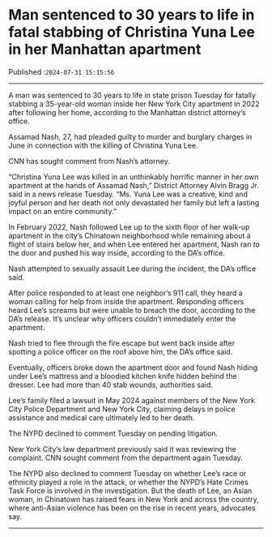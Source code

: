 # Man sentenced to 30 years to life in fatal stabbing of Christina Yuna Lee in her Manhattan apartment

Published :`2024-07-31 15:15:56`

---

A man was sentenced to 30 years to life in state prison Tuesday for fatally stabbing a 35-year-old woman inside her New York City apartment in 2022 after following her home, according to the Manhattan district attorney’s office.

Assamad Nash, 27, had pleaded guilty to murder and burglary charges in June in connection with the killing of Christina Yuna Lee.

CNN has sought comment from Nash’s attorney.

“Christina Yuna Lee was killed in an unthinkably horrific manner in her own apartment at the hands of Assamad Nash,” District Attorney Alvin Bragg Jr. said in a news release Tuesday. “Ms. Yuna Lee was a creative, kind and joyful person and her death not only devastated her family but left a lasting impact on an entire community.”

In February 2022, Nash followed Lee up to the sixth floor of her walk-up apartment in the city’s Chinatown neighborhood while remaining about a flight of stairs below her, and when Lee entered her apartment, Nash ran to the door and pushed his way inside, according to the DA’s office.

Nash attempted to sexually assault Lee during the incident, the DA’s office said.

After police responded to at least one neighbor’s 911 call, they heard a woman calling for help from inside the apartment. Responding officers heard Lee’s screams but were unable to breach the door, according to the DA’s release. It’s unclear why officers couldn’t immediately enter the apartment.

Nash tried to flee through the fire escape but went back inside after spotting a police officer on the roof above him, the DA’s office said.

Eventually, officers broke down the apartment door and found Nash hiding under Lee’s mattress and a bloodied kitchen knife hidden behind the dresser. Lee had more than 40 stab wounds, authorities said.

Lee’s family filed a lawsuit in May 2024 against members of the New York City Police Department and New York City, claiming delays in police assistance and medical care ultimately led to her death.

The NYPD declined to comment Tuesday on pending litigation.

New York City’s law department previously said it was reviewing the complaint. CNN sought comment from the department again Tuesday.

The NYPD also declined to comment Tuesday on whether Lee’s race or ethnicity played a role in the attack, or whether the NYPD’s Hate Crimes Task Force is involved in the investigation. But the death of Lee, an Asian woman, in Chinatown has raised fears in New York and across the country, where anti-Asian violence has been on the rise in recent years, advocates say.

---

